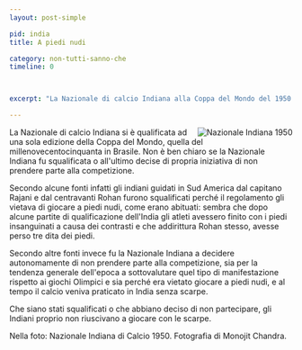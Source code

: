 ```yaml
---
layout: post-simple

pid: india
title: A piedi nudi

category: non-tutti-sanno-che
timeline: 0



excerpt: "La Nazionale di calcio Indiana alla Coppa del Mondo del 1950 in Brasile."

---
```

<img class="responsive-img border margin-1em w50" src="{{site.baseurl}}/assets/pics/{{page.pid}}/india_1950.jpg" alt="Nazionale Indiana 1950" align="right">
La Nazionale di calcio Indiana si è qualificata ad una sola edizione della Coppa del Mondo, quella del millenovecentocinquanta in Brasile. Non è ben chiaro se la Nazionale Indiana fu squalificata o all'ultimo decise di propria iniziativa di non prendere parte alla competizione.

Secondo alcune fonti infatti gli indiani guidati in Sud America dal capitano Rajani e dal centravanti Rohan furono squalificati perché il regolamento gli vietava di giocare a piedi nudi, come erano abituati: sembra che dopo alcune partite di qualificazione dell'India gli atleti avessero finito con i piedi insanguinati a causa dei contrasti e che addirittura Rohan stesso, avesse perso tre dita dei piedi.

Secondo altre fonti invece fu la Nazionale Indiana a decidere autonomamente di non prendere parte alla competizione, sia per la tendenza generale dell'epoca a sottovalutare quel tipo di manifestazione rispetto ai giochi Olimpici e sia perché era vietato giocare a piedi nudi, e al tempo il calcio veniva praticato in India senza scarpe.

Che siano stati squalificati o che abbiano deciso di non partecipare, gli Indiani proprio non riuscivano a giocare con le scarpe.

<div class="post-disclaimer">
Nella foto: Nazionale Indiana di Calcio 1950. Fotografia di Monojit Chandra.
</div>